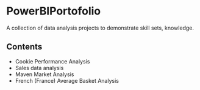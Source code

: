 # PowerBIPortofolio
A collection of data analysis projects to demonstrate skill sets, knowledge.

## Contents

* Cookie Performance Analysis
* Sales data analysis 
* Maven Market Analysis 
* French (France) Average Basket Analysis
 
